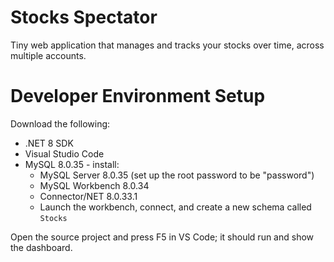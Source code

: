 # Stocks Spectator

Tiny web application that manages and tracks your stocks over time, across multiple accounts.

# Developer Environment Setup

Download the following:

- .NET 8 SDK
- Visual Studio Code
- MySQL 8.0.35 - install:
    - MySQL Server 8.0.35 (set up the root password to be "password")
    - MySQL Workbench 8.0.34
    - Connector/NET 8.0.33.1
    - Launch the workbench, connect, and create a new schema called `Stocks`

Open the source project and press F5 in VS Code; it should run and show the dashboard.